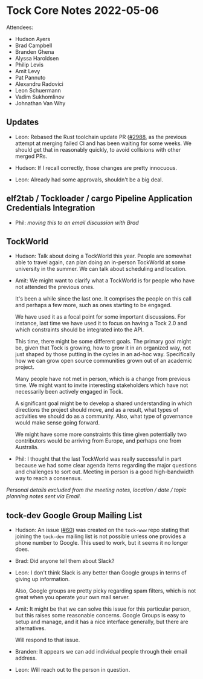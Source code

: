 # Tock Core Notes 2022-05-06

Attendees:
- Hudson Ayers
- Brad Campbell
- Branden Ghena
- Alyssa Haroldsen
- Philip Levis
- Amit Levy
- Pat Pannuto
- Alexandru Radovici
- Leon Schuermann
- Vadim Sukhomlinov
- Johnathan Van Why

## Updates

- Leon: Rebased the Rust toolchain update PR
  ([#2988](https://github.com/tock/tock/pull/2988), as the previous
  attempt at merging failed CI and has been waiting for some weeks. We
  should get that in reasonably quickly, to avoid collisions with
  other merged PRs.

- Hudson: If I recall correctly, those changes are pretty innocuous.

- Leon: Already had some approvals, shouldn't be a big deal.

## elf2tab / Tockloader / cargo Pipeline Application Credentials Integration

- Phil: *moving this to an email discussion with Brad*

## TockWorld

- Hudson: Talk about doing a TockWorld this year. People are somewhat
  able to travel again, can plan doing an in-person TockWorld at some
  university in the summer. We can talk about scheduling and location.

- Amit: We might want to clarify what a TockWorld is for people who
  have not attended the previous ones.

  It's been a while since the last one. It comprises the people on
  this call and perhaps a few more, such as ones starting to be
  engaged.

  We have used it as a focal point for some important discussions. For
  instance, last time we have used it to focus on having a Tock 2.0
  and which constraints should be integrated into the API.

  This time, there might be some different goals. The primary goal
  might be, given that Tock is growing, how to grow it in an organized
  way, not just shaped by those putting in the cycles in an ad-hoc
  way. Specifically how we can grow open source communities grown out
  of an academic project.

  Many people have not met in person, which is a change from previous
  time. We might want to invite interesting stakeholders which have
  not necessarily been actively engaged in Tock.

  A significant goal might be to develop a shared understanding in
  which directions the project should move, and as a result, what
  types of activities we should do as a community. Also, what type of
  governance would make sense going forward.

  We might have some more constraints this time given potentially two
  contributors would be arriving from Europe, and perhaps one from
  Australia.

- Phil: I thought that the last TockWorld was really successful in
  part because we had some clear agenda items regarding the major
  questions and challenges to sort out. Meeting in person is a good
  high-bandwidth way to reach a consensus.

*Personal details excluded from the meeting notes, location / date /
topic planning notes sent via Email.*

## tock-dev Google Group Mailing List

- Hudson: An issue ([#60](https://github.com/tock/tock-www/issues/60))
  was created on the `tock-www` repo stating that joining the
  `tock-dev` mailing list is not possible unless one provides a phone
  number to Google. This used to work, but it seems it no longer does.

- Brad: Did anyone tell them about Slack?

- Leon: I don't think Slack is any better than Google groups in terms
  of giving up information.

  Also, Google groups are pretty picky regarding spam filters, which
  is not great when you operate your own mail server.

- Amit: It might be that we can solve this issue for this particular
  person, but this raises some reasonable concerns. Google Groups is
  easy to setup and manage, and it has a nice interface generally, but
  there are alternatives.

  Will respond to that issue.

- Branden: It appears we can add individual people through their email
  address.

- Leon: Will reach out to the person in question.
